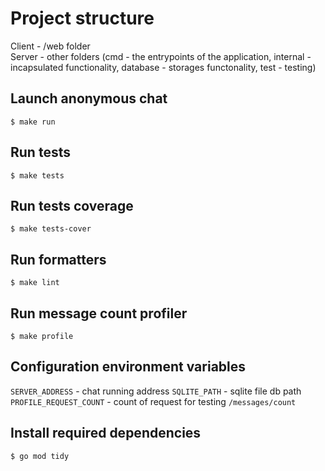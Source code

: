 # Project structure
Client - /web folder \
Server - other folders (cmd - the entrypoints of the application, internal - incapsulated functionality, database - storages functonality, test - testing)

## Launch anonymous chat
```
$ make run
```
## Run tests
```
$ make tests
```
## Run tests coverage
```
$ make tests-cover
```
## Run formatters
```
$ make lint
```
## Run message count profiler
```
$ make profile
```
## Configuration environment variables
`SERVER_ADDRESS` - chat running address
`SQLITE_PATH` - sqlite file db path
`PROFILE_REQUEST_COUNT` - count of request for testing `/messages/count`

## Install required dependencies
```
$ go mod tidy
```
